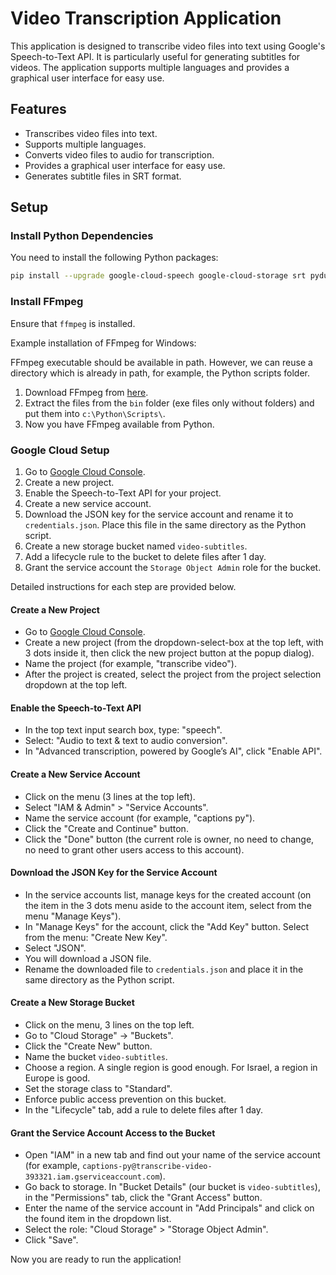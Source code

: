# Video Transcription Application

This application is designed to transcribe video files into text using Google's Speech-to-Text API. It is particularly useful for generating subtitles for videos. The application supports multiple languages and provides a graphical user interface for easy use.

## Features

- Transcribes video files into text.
- Supports multiple languages.
- Converts video files to audio for transcription.
- Provides a graphical user interface for easy use.
- Generates subtitle files in SRT format.

## Setup

### Install Python Dependencies

You need to install the following Python packages:

```bash
pip install --upgrade google-cloud-speech google-cloud-storage srt pydub
```

### Install FFmpeg

Ensure that `ffmpeg` is installed. 

Example installation of FFmpeg for Windows:

FFmpeg executable should be available in path. However, we can reuse a directory which is already in path, for example, the Python scripts folder.

1. Download FFmpeg from [here](https://github.com/BtbN/FFmpeg-Builds/releases/download/latest/ffmpeg-master-latest-win64-gpl.zip).
2. Extract the files from the `bin` folder (exe files only without folders) and put them into `c:\Python\Scripts\`.
3. Now you have FFmpeg available from Python.
   
### Google Cloud Setup

1. Go to [Google Cloud Console](https://console.cloud.google.com/).
2. Create a new project.
3. Enable the Speech-to-Text API for your project.
4. Create a new service account.
5. Download the JSON key for the service account and rename it to `credentials.json`. Place this file in the same directory as the Python script.
6. Create a new storage bucket named `video-subtitles`.
7. Add a lifecycle rule to the bucket to delete files after 1 day.
8. Grant the service account the `Storage Object Admin` role for the bucket.

Detailed instructions for each step are provided below.

#### Create a New Project

- Go to [Google Cloud Console](https://console.cloud.google.com/).
- Create a new project (from the dropdown-select-box at the top left, with 3 dots inside it, then click the new project button at the popup dialog).
- Name the project (for example, "transcribe video").
- After the project is created, select the project from the project selection dropdown at the top left.

#### Enable the Speech-to-Text API

- In the top text input search box, type: "speech".
- Select: "Audio to text & text to audio conversion".
- In "Advanced transcription, powered by Google’s AI", click "Enable API".

#### Create a New Service Account

- Click on the menu (3 lines at the top left).
- Select "IAM & Admin" > "Service Accounts".
- Name the service account (for example, "captions py").
- Click the "Create and Continue" button.
- Click the "Done" button (the current role is owner, no need to change, no need to grant other users access to this account).

#### Download the JSON Key for the Service Account

- In the service accounts list, manage keys for the created account (on the item in the 3 dots menu aside to the account item, select from the menu "Manage Keys").
- In "Manage Keys" for the account, click the "Add Key" button. Select from the menu: "Create New Key".
- Select "JSON".
- You will download a JSON file.
- Rename the downloaded file to `credentials.json` and place it in the same directory as the Python script.

#### Create a New Storage Bucket

- Click on the menu, 3 lines on the top left.
- Go to "Cloud Storage" -> "Buckets".
- Click the "Create New" button.
- Name the bucket `video-subtitles`.
- Choose a region. A single region is good enough. For Israel, a region in Europe is good.
- Set the storage class to "Standard".
- Enforce public access prevention on this bucket.
- In the "Lifecycle" tab, add a rule to delete files after 1 day.

#### Grant the Service Account Access to the Bucket

- Open "IAM" in a new tab and find out your name of the service account (for example, `captions-py@transcribe-video-393321.iam.gserviceaccount.com`).
- Go back to storage. In "Bucket Details" (our bucket is `video-subtitles`), in the "Permissions" tab, click the "Grant Access" button.
- Enter the name of the service account in "Add Principals" and click on the found item in the dropdown list.
- Select the role: "Cloud Storage" > "Storage Object Admin".
- Click "Save".

Now you are ready to run the application!
